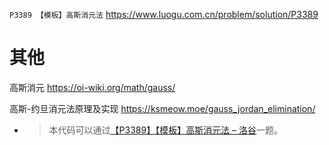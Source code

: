 
`P3389 【模板】高斯消元法` https://www.luogu.com.cn/problem/solution/P3389

# 其他

高斯消元 https://oi-wiki.org/math/gauss/

高斯-约旦消元法原理及实现 https://ksmeow.moe/gauss_jordan_elimination/
- > 本代码可以通过[【P3389】【模板】高斯消元法 – 洛谷](https://www.luogu.com.cn/problem/P3389)一题。
